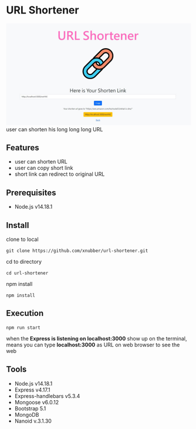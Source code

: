 # URL Shortener
![image](https://github.com/xnubber/url-shortener/blob/main/public/stylesheet/url-shortener.jpg)
user can shorten his long long long URL

## Features
- user can shorten URL
- user can copy short link
- short link can redirect to original URL

## Prerequisites
- Node.js v14.18.1

## Install
clone to local

```
git clone https://github.com/xnubber/url-shortener.git
```

cd to directory

```
cd url-shortener
```

npm install

```
npm install
```

## Execution

```
npm run start
```

when the **Express is listening on localhost:3000** show up on the terminal, means you can type **localhost:3000** as URL on web browser to see the web 

## Tools
- Node.js v14.18.1
- Express v4.17.1
- Express-handlebars v5.3.4
- Mongoose v6.0.12
- Bootstrap 5.1
- MongoDB
- Nanoid v.3.1.30
